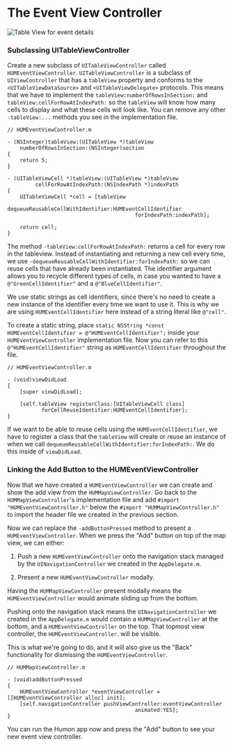 # The Event View Controller

![Table View for event details](images/ios_app_skeleton_2.png)

### Subclassing UITableViewController

Create a new subclass of `UITableViewController` called `HUMEventViewController`. `UITableViewController` is a subclass of `UIViewController` that has a `tableView` property and conforms to the `<UITableViewDataSource>` and `<UITableViewDelegate>` protocols. This means that we have to implement the `tableView:numberOfRowsInSection:` and `tableView:cellForRowAtIndexPath:` so the `tableView` will know how many cells to display and what these cells will look like. You can remove any other `-tableView:...` methods you see in the implementation file.

	// HUMEventViewController.m
	
	- (NSInteger)tableView:(UITableView *)tableView 
		numberOfRowsInSection:(NSInteger)section
	{
    	return 5;
	}

    - (UITableViewCell *)tableView:(UITableView *)tableView
             cellForRowAtIndexPath:(NSIndexPath *)indexPath
    {
        UITableViewCell *cell = [tableView
                        dequeueReusableCellWithIdentifier:HUMEventCellIdentifier
                                             forIndexPath:indexPath];    
        
        return cell;
    }

The method `-tableView:cellForRowAtIndexPath:` returns a cell for every row in the tableview. Instead of instantiating and returning a new cell every time, we use `-dequeueReusableCellWithIdentifier:forIndexPath:` so we can reuse cells that have already been instantiated. The identifier argument allows you to recycle different types of cells, in case you wanted to have a `@"GreenCellIdentifier"` and a `@"BlueCellIdentifier"`.

We use static strings as cell identifiers, since there's no need to create a new instance of the identifier every time we want to use it. This is why we are using `HUMEventCellIdentifier` here instead of a string literal like `@"cell"`.

To create a static string, place `static NSString *const HUMEventCellIdentifier = @"HUMEventCellIdentifier";` inside your `HUMEventViewController` implementation file. Now you can refer to this `@"HUMEventCellIdentifier"` string as `HUMEventCellIdentifier` throughout the file.

	// HUMEventViewController.m
	
	- (void)viewDidLoad
	{
    	[super viewDidLoad];
    
    	[self.tableView registerClass:[UITableViewCell class]
           	   forCellReuseIdentifier:HUMEventCellIdentifier];
	}

If we want to be able to reuse cells using the `HUMEventCellIdentifier`, we have to register a class that the `tableView` will create or reuse an instance of when we call `dequeueReusableCellWithIdentifier:forIndexPath:`. We do this inside of `viewDidLoad`.

### Linking the Add Button to the HUMEventViewController

Now that we have created a `HUMEventViewController` we can create and show the add view from the `HUMMapViewController`. Go back to the `HUMMapViewController`'s implementation file and add `#import "HUMEventViewController.h"` below the `#import "HUMMapViewController.h"` to import the header file we created in the previous section.

Now we can replace the `-addButtonPressed` method to present a `HUMEventViewController`. When we press the "Add" button on top of the map view, we can either:

1. Push a new `HUMEventViewController` onto the navigation stack managed by the `UINavigationController` we created in the `AppDelegate.m`.
	
2. Present a new `HUMEventViewController` modally.
	
Having the `HUMMapViewController` present modally means the `HUMEventViewController` would animate sliding up from the bottom. 

Pushing onto the navigation stack means the `UINavigationController` we created in the `AppDelegate.m` would contain a `HUMMapViewController` at the bottom, and a `HUMEventViewController` on the top. That topmost view controller, the `HUMEventViewController`. will be visible.

This is what we're going to do, and it will also give us the "Back" functionality for dismissing the `HUMEventViewController`.

	// HUMMapViewController.m
	
	- (void)addButtonPressed
	{
    	HUMEventViewController *eventViewController = [[HUMEventViewController alloc] init];
	    [self.navigationController pushViewController:eventViewController
	                                         animated:YES];
	}

You can run the Humon app now and press the "Add" button to see your new event view controller.
